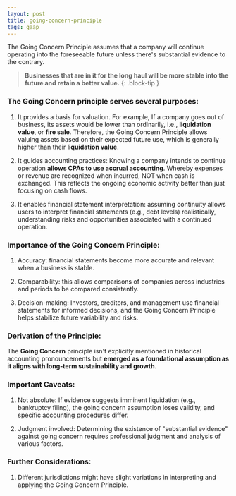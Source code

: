 ```yaml
---
layout: post
title: going-concern-principle
tags: gaap
--- 
```


The Going Concern Principle assumes that a company will continue operating into the foreseeable future unless there's substantial evidence to the contrary.

> **Businesses that are in it for the long haul will be more stable into the future and retain a better value.**
{: .block-tip }

### The **Going Concern** principle serves several purposes:

1. It provides a basis for valuation. For example, If a company goes out of business, its assets would be lower than ordinarily, i.e., **liquidation value**, or **fire sale**. Therefore, the Going Concern Principle allows valuing assets based on their expected future use, which is generally higher than their **liquidation value**.

1. It guides accounting practices: Knowing a company intends to continue operation **allows CPAs to use accrual accounting**. Whereby expenses or revenue are recognized when incurred, NOT when cash is exchanged. This reflects the ongoing economic activity better than just focusing on cash flows.

1. It enables financial statement interpretation: assuming continuity allows users to interpret financial statements (e.g., debt levels) realistically, understanding risks and opportunities associated with a continued operation.

### Importance of the Going Concern Principle:

1. Accuracy: financial statements become more accurate and relevant when a business is stable.

1. Comparability: this allows comparisons of companies across industries and periods to be compared consistently.

1. Decision-making: Investors, creditors, and management use financial statements for informed decisions, and the Going Concern Principle helps stabilize future variability and risks.

### Derivation of the Principle:

The **Going Concern** principle isn't explicitly mentioned in historical accounting pronouncements but **emerged as a foundational assumption as it aligns with long-term sustainability and growth.**

### Important Caveats:

1. Not absolute: If evidence suggests imminent liquidation (e.g., bankruptcy filing), the going concern assumption loses validity, and specific accounting procedures differ.

1. Judgment involved: Determining the existence of "substantial evidence" against going concern requires professional judgment and analysis of various factors.

### Further Considerations:

1. Different jurisdictions might have slight variations in interpreting and applying the Going Concern Principle.
